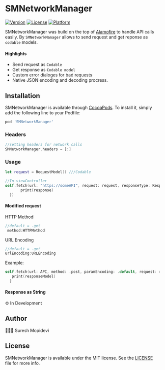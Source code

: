 # SMNetworkManager

[![Version](https://img.shields.io/cocoapods/v/SMNetworkManager.svg?style=flat)](https://cocoapods.org/pods/SMNetworkManager)
[![License](https://img.shields.io/cocoapods/l/SMNetworkManager.svg?style=flat)](https://cocoapods.org/pods/SMNetworkManager)
[![Platform](https://img.shields.io/cocoapods/p/SMNetworkManager.svg?style=flat)](https://cocoapods.org/pods/SMNetworkManager)

SMNetworkManager was build on the top of [Alamofire](https://github.com/Alamofire/Alamofire) to handle API calls easily. By `SMNetworkManager` allows to send request and get reponse as `codable` models. 

#### Highlights
- Send request as `Codable`
- Get response as `Codable model`
- Custom error dialoges for bad requests
- Native JSON encoding and decoding procress.

## Installation

SMNetworkManager is available through [CocoaPods](https://cocoapods.org/pods/SMNetworkManager). To install
it, simply add the following line to your Podfile:

```ruby
pod 'SMNetworkManager'
```

### Headers
 ```swift
//setting headers for network calls
SMNetworkManager.headers = [:]
```
### Usage
```swift
let request = RequestModel() ///Codable

//In viewController
self.fetch(url: "https://someAPI", request: request, responseType: ResponseModel.self) { [weak self] (response) in
       print(response)
  })
```
#### Modified request

HTTP Method
```swift
//default = .get
 method:HTTPMethod 
```` 
URL Encoding
```swift
//default = .get
urlEncoding:URLEncoding 
```
Example:
```swift
self.fetch(url: API, method: .post, paramEncoding: .default, request: requestModel(), responseType: ReponseModel.self) { (responseModel) in
   print(responseModel)
  }
```
#### Response as String

⚙️ In Development

## Author

🙍🏻‍♂️ Suresh Mopidevi

## License

SMNetworkManager is available under the MIT license. See the [LICENSE](https://github.com/sureshmopidevi/SMNetworkManager/blob/master/LICENSE) file for more info.

